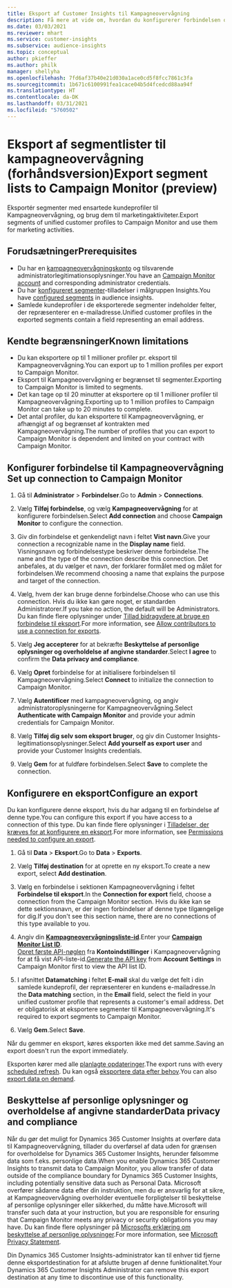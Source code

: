 ```yaml
---
title: Eksport af Customer Insights til Kampagneovervågning
description: Få mere at vide om, hvordan du konfigurerer forbindelsen og eksporterer til kampagneovervågning.
ms.date: 03/03/2021
ms.reviewer: mhart
ms.service: customer-insights
ms.subservice: audience-insights
ms.topic: conceptual
author: pkieffer
ms.author: philk
manager: shellyha
ms.openlocfilehash: 7fd6af37b40e21d030a1ace0cd5f8fcc7861c3fa
ms.sourcegitcommit: 1b671c6100991fea1cace04b5d4fcedcd88aa94f
ms.translationtype: HT
ms.contentlocale: da-DK
ms.lasthandoff: 03/31/2021
ms.locfileid: "5760502"
---
```

# <a name="export-segment-lists-to-campaign-monitor-preview"></a><span data-ttu-id="49523-103">Eksport af segmentlister til kampagneovervågning (forhåndsversion)</span><span class="sxs-lookup"><span data-stu-id="49523-103">Export segment lists to Campaign Monitor (preview)</span></span>

<span data-ttu-id="49523-104">Eksportér segmenter med ensartede kundeprofiler til Kampagneovervågning, og brug dem til marketingaktiviteter.</span><span class="sxs-lookup"><span data-stu-id="49523-104">Export segments of unified customer profiles to Campaign Monitor and use them for marketing activities.</span></span>

## <a name="prerequisites"></a><span data-ttu-id="49523-105">Forudsætninger</span><span class="sxs-lookup"><span data-stu-id="49523-105">Prerequisites</span></span>

-   <span data-ttu-id="49523-106">Du har en [kampagneovervågningskonto](https://www.campaignmonitor.com/) og tilsvarende administratorlegitimationsoplysninger.</span><span class="sxs-lookup"><span data-stu-id="49523-106">You have an [Campaign Monitor account](https://www.campaignmonitor.com/) and corresponding administrator credentials.</span></span>
-   <span data-ttu-id="49523-107">Du har [konfigureret segmenter](segments.md)-tilladelser i målgruppen Insights.</span><span class="sxs-lookup"><span data-stu-id="49523-107">You have [configured segments](segments.md) in audience insights.</span></span>
-   <span data-ttu-id="49523-108">Samlede kundeprofiler i de eksporterede segmenter indeholder felter, der repræsenterer en e-mailadresse.</span><span class="sxs-lookup"><span data-stu-id="49523-108">Unified customer profiles in the exported segments contain a field representing an email address.</span></span>

## <a name="known-limitations"></a><span data-ttu-id="49523-109">Kendte begrænsninger</span><span class="sxs-lookup"><span data-stu-id="49523-109">Known limitations</span></span>

- <span data-ttu-id="49523-110">Du kan eksportere op til 1 millioner profiler pr. eksport til Kampagneovervågning.</span><span class="sxs-lookup"><span data-stu-id="49523-110">You can export up to 1 million profiles per export to Campaign Monitor.</span></span>
- <span data-ttu-id="49523-111">Eksport til Kampagneovervågning er begrænset til segmenter.</span><span class="sxs-lookup"><span data-stu-id="49523-111">Exporting to Campaign Monitor is limited to segments.</span></span>
- <span data-ttu-id="49523-112">Det kan tage op til 20 minutter at eksportere op til 1 millioner profiler til Kampagneovervågning.</span><span class="sxs-lookup"><span data-stu-id="49523-112">Exporting up to 1 million profiles to Campaign Monitor can take up to 20 minutes to complete.</span></span> 
- <span data-ttu-id="49523-113">Det antal profiler, du kan eksportere til Kampagneovervågning, er afhængigt af og begrænset af kontrakten med Kampagneovervågning.</span><span class="sxs-lookup"><span data-stu-id="49523-113">The number of profiles that you can export to Campaign Monitor is dependent and limited on your contract with Campaign Monitor.</span></span>

## <a name="set-up-connection-to-campaign-monitor"></a><span data-ttu-id="49523-114">Konfigurer forbindelse til Kampagneovervågning </span><span class="sxs-lookup"><span data-stu-id="49523-114">Set up connection to Campaign Monitor</span></span>

1. <span data-ttu-id="49523-115">Gå til **Administrator** > **Forbindelser**.</span><span class="sxs-lookup"><span data-stu-id="49523-115">Go to **Admin** > **Connections**.</span></span>

1. <span data-ttu-id="49523-116">Vælg **Tilføj forbindelse**, og vælg **Kampagneovervågning** for at konfigurere forbindelsen.</span><span class="sxs-lookup"><span data-stu-id="49523-116">Select **Add connection** and choose **Campaign Monitor** to configure the connection.</span></span>

1. <span data-ttu-id="49523-117">Giv din forbindelse et genkendeligt navn i feltet **Vist navn**.</span><span class="sxs-lookup"><span data-stu-id="49523-117">Give your connection a recognizable name in the **Display name** field.</span></span> <span data-ttu-id="49523-118">Visningsnavn og forbindelsestype beskriver denne forbindelse.</span><span class="sxs-lookup"><span data-stu-id="49523-118">The name and the type of the connection describe this connection.</span></span> <span data-ttu-id="49523-119">Det anbefales, at du vælger et navn, der forklarer formålet med og målet for forbindelsen.</span><span class="sxs-lookup"><span data-stu-id="49523-119">We recommend choosing a name that explains the purpose and target of the connection.</span></span>

1. <span data-ttu-id="49523-120">Vælg, hvem der kan bruge denne forbindelse.</span><span class="sxs-lookup"><span data-stu-id="49523-120">Choose who can use this connection.</span></span> <span data-ttu-id="49523-121">Hvis du ikke kan gøre noget, er standarden Administratorer.</span><span class="sxs-lookup"><span data-stu-id="49523-121">If you take no action, the default will be Administrators.</span></span> <span data-ttu-id="49523-122">Du kan finde flere oplysninger under [Tillad bidragydere at bruge en forbindelse til eksport](connections.md#allow-contributors-to-use-a-connection-for-exports).</span><span class="sxs-lookup"><span data-stu-id="49523-122">For more information, see [Allow contributors to use a connection for exports](connections.md#allow-contributors-to-use-a-connection-for-exports).</span></span>

1. <span data-ttu-id="49523-123">Vælg **Jeg accepterer** for at bekræfte **Beskyttelse af personlige oplysninger og overholdelse af angivne standarder**.</span><span class="sxs-lookup"><span data-stu-id="49523-123">Select **I agree** to confirm the **Data privacy and compliance**.</span></span>

1. <span data-ttu-id="49523-124">Vælg **Opret** forbindelse for at initialisere forbindelsen til Kampagneovervågning.</span><span class="sxs-lookup"><span data-stu-id="49523-124">Select **Connect** to initialize the connection to Campaign Monitor.</span></span>

1. <span data-ttu-id="49523-125">Vælg **Autentificer** med kampagneovervågning, og angiv administratoroplysningerne for Kampagneovervågning.</span><span class="sxs-lookup"><span data-stu-id="49523-125">Select **Authenticate with Campaign Monitor** and provide your admin credentials for Campaign Monitor.</span></span>

1. <span data-ttu-id="49523-126">Vælg **Tilføj dig selv som eksport bruger**, og giv din Customer Insights-legitimationsoplysninger.</span><span class="sxs-lookup"><span data-stu-id="49523-126">Select **Add yourself as export user** and provide your Customer Insights credentials.</span></span>

1. <span data-ttu-id="49523-127">Vælg **Gem** for at fuldføre forbindelsen.</span><span class="sxs-lookup"><span data-stu-id="49523-127">Select **Save** to complete the connection.</span></span>

## <a name="configure-an-export"></a><span data-ttu-id="49523-128">Konfigurere en eksport</span><span class="sxs-lookup"><span data-stu-id="49523-128">Configure an export</span></span>

<span data-ttu-id="49523-129">Du kan konfigurere denne eksport, hvis du har adgang til en forbindelse af denne type.</span><span class="sxs-lookup"><span data-stu-id="49523-129">You can configure this export if you have access to a connection of this type.</span></span> <span data-ttu-id="49523-130">Du kan finde flere oplysninger i [Tilladelser, der kræves for at konfigurere en eksport](export-destinations.md#set-up-a-new-export).</span><span class="sxs-lookup"><span data-stu-id="49523-130">For more information, see [Permissions needed to configure an export](export-destinations.md#set-up-a-new-export).</span></span>

1. <span data-ttu-id="49523-131">Gå til **Data** > **Eksport**.</span><span class="sxs-lookup"><span data-stu-id="49523-131">Go to **Data** > **Exports**.</span></span>

1. <span data-ttu-id="49523-132">Vælg **Tilføj destination** for at oprette en ny eksport.</span><span class="sxs-lookup"><span data-stu-id="49523-132">To create a new export, select **Add destination**.</span></span>

1. <span data-ttu-id="49523-133">Vælg en forbindelse i sektionen Kampagneovervågning i feltet **Forbindelse til eksport**.</span><span class="sxs-lookup"><span data-stu-id="49523-133">In the **Connection for export** field, choose a connection from the Campaign Monitor section.</span></span> <span data-ttu-id="49523-134">Hvis du ikke kan se dette sektionsnavn, er der ingen forbindelser af denne type tilgængelige for dig.</span><span class="sxs-lookup"><span data-stu-id="49523-134">If you don't see this section name, there are no connections of this type available to you.</span></span>

1. <span data-ttu-id="49523-135">Angiv din [**Kampagneovervågningsliste-id**](https://www.campaignmonitor.com/api/getting-started/#your-list-id).</span><span class="sxs-lookup"><span data-stu-id="49523-135">Enter your [**Campaign Monitor List ID**](https://www.campaignmonitor.com/api/getting-started/#your-list-id).</span></span>    
   <span data-ttu-id="49523-136">[Opret første API-nøglen](https://www.campaignmonitor.com/api/getting-started/) fra **Kontoindstillinger** i Kampagneovervågning for at få vist API-liste-id.</span><span class="sxs-lookup"><span data-stu-id="49523-136">[Generate the API key](https://www.campaignmonitor.com/api/getting-started/) from **Account Settings** in Campaign Monitor first to view the API list ID.</span></span>  

3. <span data-ttu-id="49523-137">I afsnittet **Datamatching** i feltet **E-mail** skal du vælge det felt i din samlede kundeprofil, der repræsenterer en kundens e-mailadresse.</span><span class="sxs-lookup"><span data-stu-id="49523-137">In the **Data matching** section, in the **Email** field, select the field in your unified customer profile that represents a customer's email address.</span></span> <span data-ttu-id="49523-138">Det er obligatorisk at eksportere segmenter til Kampagneovervågning.</span><span class="sxs-lookup"><span data-stu-id="49523-138">It's required to export segments to Campaign Monitor.</span></span>

1. <span data-ttu-id="49523-139">Vælg **Gem**.</span><span class="sxs-lookup"><span data-stu-id="49523-139">Select **Save**.</span></span>

<span data-ttu-id="49523-140">Når du gemmer en eksport, køres eksporten ikke med det samme.</span><span class="sxs-lookup"><span data-stu-id="49523-140">Saving an export doesn't run the export immediately.</span></span>

<span data-ttu-id="49523-141">Eksporten kører med alle [planlagte opdateringer](system.md#schedule-tab).</span><span class="sxs-lookup"><span data-stu-id="49523-141">The export runs with every [scheduled refresh](system.md#schedule-tab).</span></span> <span data-ttu-id="49523-142">Du kan også [eksportere data efter behov](export-destinations.md#run-exports-on-demand).</span><span class="sxs-lookup"><span data-stu-id="49523-142">You can also [export data on demand](export-destinations.md#run-exports-on-demand).</span></span> 


## <a name="data-privacy-and-compliance"></a><span data-ttu-id="49523-143">Beskyttelse af personlige oplysninger og overholdelse af angivne standarder</span><span class="sxs-lookup"><span data-stu-id="49523-143">Data privacy and compliance</span></span>

<span data-ttu-id="49523-144">Når du gør det muligt for Dynamics 365 Customer Insights at overføre data til Kampagneovervågning, tillader du overførsel af data uden for grænsen for overholdelse for Dynamics 365 Customer Insights, herunder følsomme data som f.eks. personlige data.</span><span class="sxs-lookup"><span data-stu-id="49523-144">When you enable Dynamics 365 Customer Insights to transmit data to Campaign Monitor, you allow transfer of data outside of the compliance boundary for Dynamics 365 Customer Insights, including potentially sensitive data such as Personal Data.</span></span> <span data-ttu-id="49523-145">Microsoft overfører sådanne data efter din instruktion, men du er ansvarlig for at sikre, at Kampagneovervågning overholder eventuelle forpligtelser til beskyttelse af personlige oplysninger eller sikkerhed, du måtte have.</span><span class="sxs-lookup"><span data-stu-id="49523-145">Microsoft will transfer such data at your instruction, but you are responsible for ensuring that Campaign Monitor meets any privacy or security obligations you may have.</span></span> <span data-ttu-id="49523-146">Du kan finde flere oplysninger på [Microsofts erklæring om beskyttelse af personlige oplysninger](https://go.microsoft.com/fwlink/?linkid=396732).</span><span class="sxs-lookup"><span data-stu-id="49523-146">For more information, see [Microsoft Privacy Statement](https://go.microsoft.com/fwlink/?linkid=396732).</span></span>

<span data-ttu-id="49523-147">Din Dynamics 365 Customer Insights-administrator kan til enhver tid fjerne denne eksportdestination for at afslutte brugen af denne funktionalitet.</span><span class="sxs-lookup"><span data-stu-id="49523-147">Your Dynamics 365 Customer Insights Administrator can remove this export destination at any time to discontinue use of this functionality.</span></span>
